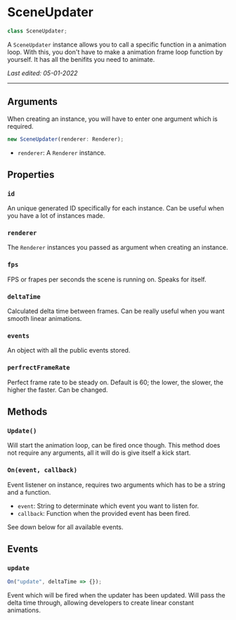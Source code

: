 # SceneUpdater

```ts
class SceneUpdater;
```

A ``SceneUpdater`` instance allows you to call a specific function in a animation loop. With this, you don't 
have to make a animation frame loop function by yourself. It has all the benifits you need to animate.

_Last edited: 05-01-2022_

- - -

## Arguments

When creating an instance, you will have to enter one argument which is required. 

```ts
new SceneUpdater(renderer: Renderer);
```

- ``renderer``: A ``Renderer`` instance.

## Properties

### ``id``

An unique generated ID specifically for each instance. Can be useful when you have a lot of instances made.

### ``renderer``

The ``Renderer`` instances you passed as argument when creating an instance.

### ``fps``

FPS or frapes per seconds the scene is running on. Speaks for itself.

### ``deltaTime``

Calculated delta time between frames. Can be really useful when you want smooth linear animations.

### ``events``

An object with all the public events stored.

### ``perfrectFrameRate``

Perfect frame rate to be steady on. Default is 60; the lower, the slower, the higher the faster. Can be changed.

## Methods

### ``Update()``

Will start the animation loop, can be fired once though. 
This method does not require any arguments, all it will do is give itself a kick start.

### ``On(event, callback)``

Event listener on instance, requires two arguments which has to be a string and a function.

- ``event``: String to determinate which event you want to listen for.
- ``callback``: Function when the provided event has been fired.

See down below for all available events.


## Events

### ``update``

```js
On("update", deltaTime => {});
```

Event which will be fired when the updater has been updated. Will pass the delta time through, allowing developers
to create linear constant animations.